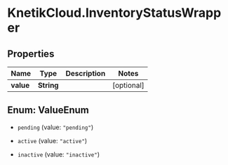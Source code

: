 # KnetikCloud.InventoryStatusWrapper

## Properties
Name | Type | Description | Notes
------------ | ------------- | ------------- | -------------
**value** | **String** |  | [optional] 


<a name="ValueEnum"></a>
## Enum: ValueEnum


* `pending` (value: `"pending"`)

* `active` (value: `"active"`)

* `inactive` (value: `"inactive"`)




